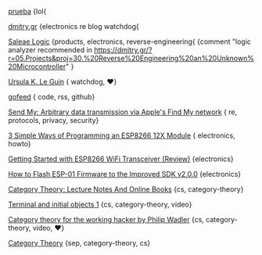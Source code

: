 [prueba](prueba.com) {lol{

[dmitry.gr](https://dmitry.gr) {electronics re blog watchdog{

[Saleae Logic](https://www.saleae.com/) {products, electronics, reverse-engineering{ {comment "logic analyzer recommended in https://dmitry.gr/?r=05.Projects&proj=30.%20Reverse%20Engineering%20an%20Unknown%20Microcontroller" }

[Ursula K. Le Guin](https://www.ursulakleguin.com/home/) { watchdog, ❤️}

[gofeed](https://github.com/mmcdole/gofeed) { code, rss, github}

[Send My: Arbitrary data transmission via Apple's Find My network](https://positive.security/blog/send-my) { re, protocols, privacy, security}

[3 Simple Ways of Programming an ESP8266 12X Module](https://www.instructables.com/3-Simple-Ways-of-Programming-an-ESP8266-12X-Module/)  { electronics, howto}

[Getting Started with ESP8266 WiFi Transceiver (Review)](https://randomnerdtutorials.com/getting-started-with-esp8266-wifi-transceiver-review/) {electronics}

[How to Flash ESP-01 Firmware to the Improved SDK v2.0.0](https://www.allaboutcircuits.com/projects/flashing-the-ESP-01-firmware-to-SDK-v2.0.0-is-easier-now/) {electronics}

[Category Theory: Lecture Notes And Online Books](https://www.logicmatters.net/categories/) {cs, category-theory}

[Terminal and initial objects 1](https://youtu.be/yeQcmxM2e5I) {cs, category-theory, video}

[Category theory for the working hacker by Philip Wadler](https://youtu.be/V10hzjgoklA) {cs, category-theory, video, ❤️}

[Category Theory](https://plato.stanford.edu/entries/category-theory/) {sep, category-theory, cs}
